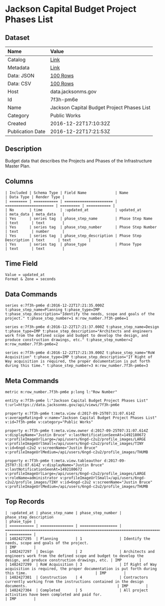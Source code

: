 # Jackson Capital Budget Project Phases List

## Dataset

| Name | Value |
| :--- | :---- |
| Catalog | [Link](https://catalog.data.gov/dataset/jackson-capital-budget-project-phases-list) |
| Metadata | [Link](https://data.jacksonms.gov/api/views/7f3h-pm6e) |
| Data: JSON | [100 Rows](https://data.jacksonms.gov/api/views/7f3h-pm6e/rows.json?max_rows=100) |
| Data: CSV | [100 Rows](https://data.jacksonms.gov/api/views/7f3h-pm6e/rows.csv?max_rows=100) |
| Host | data.jacksonms.gov |
| Id | 7f3h-pm6e |
| Name | Jackson Capital Budget Project Phases List |
| Category | Public Works |
| Created | 2016-12-22T17:10:32Z |
| Publication Date | 2016-12-22T17:21:53Z |

## Description

Budget data that describes the Projects and Phases of the Infrastructure Master Plan.

## Columns

```ls
| Included | Schema Type | Field Name             | Name                   | Data Type | Render Type |
| ======== | =========== | ====================== | ====================== | ========= | =========== |
| No       | time        | :updated_at            | updated_at             | meta_data | meta_data   |
| Yes      | series tag  | phase_step_name        | Phase Step Name        | text      | text        |
| Yes      | series tag  | phase_step_number      | Phase Step Number      | text      | number      |
| Yes      | series tag  | phase_step_description | Phase Step Description | text      | text        |
| Yes      | series tag  | phase_type             | Phase Type             | text      | text        |
```

## Time Field

```ls
Value = updated_at
Format & Zone = seconds
```

## Data Commands

```ls
series e:7f3h-pm6e d:2016-12-22T17:21:35.000Z t:phase_step_name=Planning t:phase_type=IMP t:phase_step_description="Identify the needs, scope and goals of the project." t:phase_step_number=1 m:row_number.7f3h-pm6e=1

series e:7f3h-pm6e d:2016-12-22T17:21:37.000Z t:phase_step_name=Design t:phase_type=IMP t:phase_step_description="Architects and engineers work from the defined scope and budget to develop the design, and produce construction drawings, etc." t:phase_step_number=2 m:row_number.7f3h-pm6e=2

series e:7f3h-pm6e d:2016-12-22T17:21:39.000Z t:phase_step_name="RoW Acquisition" t:phase_type=IMP t:phase_step_description="If Right of Way acquisition is required, the proper documentation is put forth during this time." t:phase_step_number=3 m:row_number.7f3h-pm6e=3
```

## Meta Commands

```ls
metric m:row_number.7f3h-pm6e p:long l:"Row Number"

entity e:7f3h-pm6e l:"Jackson Capital Budget Project Phases List" t:url=https://data.jacksonms.gov/api/views/7f3h-pm6e

property e:7f3h-pm6e t:meta.view d:2017-09-25T07:31:07.614Z v:averageRating=0 v:name="Jackson Capital Budget Project Phases List" v:id=7f3h-pm6e v:category="Public Works"

property e:7f3h-pm6e t:meta.view.owner d:2017-09-25T07:31:07.614Z v:displayName="Justin Bruce" v:lastNotificationSeenAt=1492180672 v:profileImageUrlLarge=/api/users/6ngd-c2u2/profile_images/LARGE v:profileImageUrlSmall=/api/users/6ngd-c2u2/profile_images/TINY v:id=6ngd-c2u2 v:screenName="Justin Bruce" v:profileImageUrlMedium=/api/users/6ngd-c2u2/profile_images/THUMB

property e:7f3h-pm6e t:meta.view.tableauthor d:2017-09-25T07:31:07.614Z v:displayName="Justin Bruce" v:lastNotificationSeenAt=1492180672 v:profileImageUrlLarge=/api/users/6ngd-c2u2/profile_images/LARGE v:roleName=administrator v:profileImageUrlSmall=/api/users/6ngd-c2u2/profile_images/TINY v:id=6ngd-c2u2 v:screenName="Justin Bruce" v:profileImageUrlMedium=/api/users/6ngd-c2u2/profile_images/THUMB
```

## Top Records

```ls
| :updated_at | phase_step_name | phase_step_number | phase_step_description                                                                                                         | phase_type | 
| =========== | =============== | ================= | ============================================================================================================================== | ========== | 
| 1482427295  | Planning        | 1                 | Identify the needs, scope and goals of the project.                                                                            | IMP        | 
| 1482427297  | Design          | 2                 | Architects and engineers work from the defined scope and budget to develop the design, and produce construction drawings, etc. | IMP        | 
| 1482427299  | RoW Acquisition | 3                 | If Right of Way acquisition is required, the proper documentation is put forth during this time.                               | IMP        | 
| 1482427301  | Construction    | 4                 | Contractors currently working from the instructions contained in the design documents.                                         | IMP        | 
| 1482427304  | Completed       | 5                 | All project activities have been completed and paid for.                                                                       | IMP        | 
```